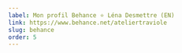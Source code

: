```yaml
---
label: Mon profil Behance ⭐ Léna Desmettre (EN)
link: https://www.behance.net/ateliertraviole
slug: behance
order: 5
---
```

